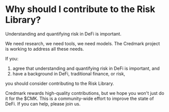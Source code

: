 # Why should I contribute to the Risk Library?

Understanding and quantifying risk in DeFi is important.&#x20;

We need research, we need tools, we need models. The Credmark project is working to address all these needs.&#x20;

If you:

1. agree that understanding and quantifying risk in DeFi is important, and
2. have a background in DeFi, traditional finance, or risk,

you should consider contributing to the Risk Library.&#x20;

Credmark rewards high-quality contributions, but we hope you won't just do it for the $CMK. This is a community-wide effort to improve the state of DeFi. If you can help, please join us.
